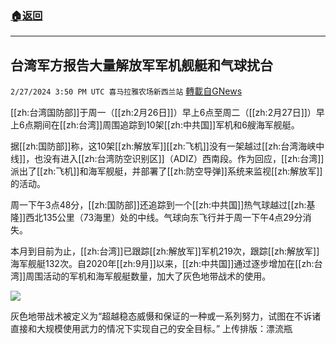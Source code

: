 ###  [:house:返回](README.md)
---


## 台湾军方报告大量解放军军机舰艇和气球扰台
`2/27/2024 3:50 PM UTC 喜马拉雅农场新西兰站` [轉載自GNews](https://gnews.org/articles/2346083)

[[zh:台湾国防部]]于周一（[[zh:2月26日]]）早上6点至周二（[[zh:2月27日]]）早上6点期间在[[zh:台湾]]周围追踪到10架[[zh:中共国]]军机和6艘海军舰艇。

据[[zh:国防部]]称，这10架[[zh:解放军]][[zh:飞机]]没有一架越过[[zh:台湾海峡中线]]，也没有进入[[zh:台湾防空识别区]]（ADIZ）西南段。作为回应，[[zh:台湾]]派出了[[zh:飞机]]和海军舰艇，并部署了[[zh:防空导弹]]系统来监视[[zh:解放军]]的活动。

周一下午3点48分，[[zh:国防部]]还追踪到一个[[zh:中共国]]热气球越过[[zh:基隆]]西北135公里（73海里）处的中线。气球向东飞行并于周一下午4点29分消失。

本月到目前为止，[[zh:台湾]]已跟踪[[zh:解放军]]军机219次，跟踪[[zh:解放军]]海军舰艇132次。自2020年[[zh:9月]]以来，[[zh:中共国]]通过逐步增加在[[zh:台湾]]周围活动的军机和海军舰艇数量，加大了灰色地带战术的使用。

![](ipfs://QmYHnYa8ok46pVU1pcH1D6bn9YaAcCUW1G8rsKSdsGkCYe?.png)

灰色地带战术被定义为“超越稳态威慑和保证的一种或一系列努力，试图在不诉诸直接和大规模使用武力的情况下实现自己的安全目标。”
上传排版：漂流瓶
